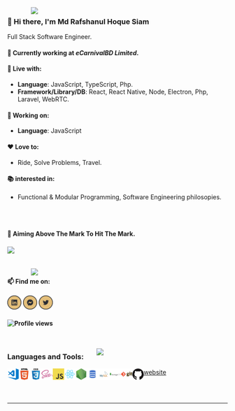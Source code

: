 
<img align="right" width="450" src="https://github-readme-stats.vercel.app/api?username=siam88&show_icons=true&count_private=true&title_color=ffffff&icon_color=bb2acf&text_color=daf7dc&bg_color=151515"/>





### 👋  Hi there, I'm Md Rafshanul Hoque Siam
Full Stack Software Engineer.


#### 💼  Currently working at ***eCarnivalBD Limited***.

#### 🛌  Live with:
* __Language__: JavaScript, TypeScript, Php.
* __Framework/Library/DB__: React, React Native, Node, Electron, Php, Laravel, WebRTC.

#### 🏹  Working on:
* __Language__: JavaScript

#### ❤️  Love to:
* Ride, Solve Problems, Travel.

#### 📚 interested in:
* Functional & Modular Programming, Software Engineering philosopies.
<br />
<br />

#### 🎯  Aiming Above The Mark To Hit The Mark.


<img align="center" width="450" src="https://github-readme-streak-stats.herokuapp.com/?user=siam88"/>
<br />
<br />
<br />



<img align="right" width="450" src="https://activity-graph.herokuapp.com/graph?username=siam88"/>


#### 📫  Find me on:
 
  [<img alt="LinkedIn" src="https://raw.githubusercontent.com/RRakib/RRakib/master/images/linkidin.png" height="32" width="32" />][linkedin]
  [<img alt="Messenger" src="https://raw.githubusercontent.com/RRakib/RRakib/master/images/messanger.png" height="32" width="32" />][facebook]
  [<img alt="Twitter" src="https://raw.githubusercontent.com/RRakib/RRakib/master/images/twitter.png" height="32" width="32" />][twitter]
  
####  ![Profile views](https://gpvc.arturio.dev/siam88)  

<br />


[<img align="right" width="300" src="https://github-readme-stats.vercel.app/api/top-langs/?username=siam88"/>](https://github.com/anuraghazra/github-readme-stats)

### Languages and Tools:

[<img align="left" alt="Visual Studio Code" width="26px" src="https://raw.githubusercontent.com/github/explore/80688e429a7d4ef2fca1e82350fe8e3517d3494d/topics/visual-studio-code/visual-studio-code.png" />][website]
[<img align="left" alt="HTML5" width="26px" src="https://raw.githubusercontent.com/github/explore/80688e429a7d4ef2fca1e82350fe8e3517d3494d/topics/html/html.png" />][website]
[<img align="left" alt="CSS3" width="26px" src="https://raw.githubusercontent.com/github/explore/80688e429a7d4ef2fca1e82350fe8e3517d3494d/topics/css/css.png" />][website]
[<img align="left" alt="Sass" width="26px" src="https://raw.githubusercontent.com/github/explore/80688e429a7d4ef2fca1e82350fe8e3517d3494d/topics/sass/sass.png" />][website][website]
[<img align="left" alt="JavaScript" width="26px" src="https://raw.githubusercontent.com/github/explore/80688e429a7d4ef2fca1e82350fe8e3517d3494d/topics/javascript/javascript.png" />][website]
[<img align="left" alt="React" width="26px" src="https://raw.githubusercontent.com/github/explore/80688e429a7d4ef2fca1e82350fe8e3517d3494d/topics/react/react.png" />][website]
[<img align="left" alt="Node.js" width="26px" src="https://raw.githubusercontent.com/github/explore/80688e429a7d4ef2fca1e82350fe8e3517d3494d/topics/nodejs/nodejs.png" />][website]
[<img align="left" alt="SQL" width="26px" src="https://raw.githubusercontent.com/github/explore/80688e429a7d4ef2fca1e82350fe8e3517d3494d/topics/sql/sql.png" />][website]
[<img align="left" alt="MySQL" width="26px" src="https://raw.githubusercontent.com/github/explore/80688e429a7d4ef2fca1e82350fe8e3517d3494d/topics/mysql/mysql.png" />][website]
[<img align="left" alt="MongoDB" width="26px" src="https://raw.githubusercontent.com/github/explore/80688e429a7d4ef2fca1e82350fe8e3517d3494d/topics/mongodb/mongodb.png" />][website]
[<img align="left" alt="Git" width="26px" src="https://raw.githubusercontent.com/github/explore/80688e429a7d4ef2fca1e82350fe8e3517d3494d/topics/git/git.png" />][website]
[<img align="left" alt="GitHub" width="26px" src="https://raw.githubusercontent.com/github/explore/78df643247d429f6cc873026c0622819ad797942/topics/github/github.png" />][website]


 

<br />
<br />



---

[website]: https://mrhoque.netlify.app/
[twitter]: https://twitter.com/SiamHoque
[youtube]: https://www.youtube.com/channel/UCC7l_9XC-OfNnBP4W0EjnMA/featured
[instagram]: https://www.instagram.com/mr.hq___/
[linkedin]: https://www.linkedin.com/in/rafshanul-hoque-siam-22615b14b/
[facebook]: https://www.facebook.com/rafshanulhoquesiam/

